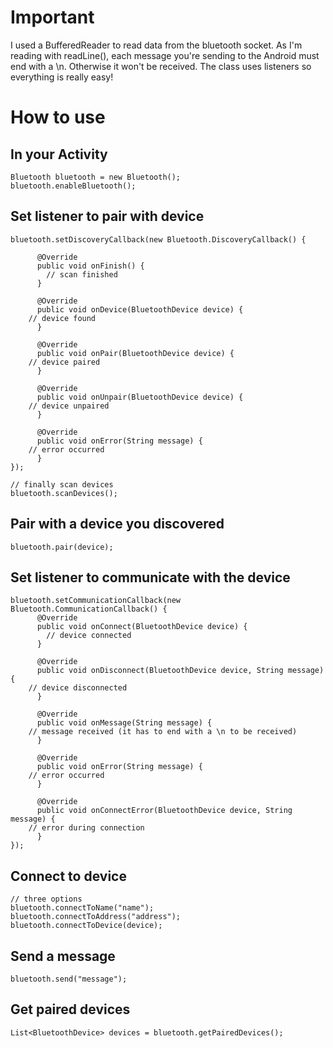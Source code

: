 # Important
I used a BufferedReader to read data from the bluetooth socket. As I'm reading with readLine(), each message you're sending to the Android must end with a \n. Otherwise it won't be received.
The class uses listeners so everything is really easy!

# How to use

## In your Activity

	Bluetooth bluetooth = new Bluetooth();
	bluetooth.enableBluetooth();
	
## Set listener to pair with device

	bluetooth.setDiscoveryCallback(new Bluetooth.DiscoveryCallback() {
	
	      @Override
	      public void onFinish() {
	      	// scan finished
	      }
	
	      @Override
	      public void onDevice(BluetoothDevice device) {
		// device found
	      }
	
	      @Override
	      public void onPair(BluetoothDevice device) {
		// device paired
	      }
	
	      @Override
	      public void onUnpair(BluetoothDevice device) {
		// device unpaired
	      }
	
	      @Override
	      public void onError(String message) {
		// error occurred
	      }
	});
	
	// finally scan devices
	bluetooth.scanDevices();
	
## Pair with a device you discovered

	bluetooth.pair(device);
	
## Set listener to communicate with the device

	bluetooth.setCommunicationCallback(new Bluetooth.CommunicationCallback() {
	      @Override
	      public void onConnect(BluetoothDevice device) {
	        // device connected
	      }
	
	      @Override
	      public void onDisconnect(BluetoothDevice device, String message) {
		// device disconnected
	      }
	
	      @Override
	      public void onMessage(String message) {
		// message received (it has to end with a \n to be received)
	      }
	
	      @Override
	      public void onError(String message) {
		// error occurred 
	      }
	
	      @Override
	      public void onConnectError(BluetoothDevice device, String message) {
		// error during connection
	      }
	});
	
## Connect to device
	
	// three options
	bluetooth.connectToName("name");
	bluetooth.connectToAddress("address");
	bluetooth.connectToDevice(device);
	
## Send a message

	bluetooth.send("message");
	
## Get paired devices

	List<BluetoothDevice> devices = bluetooth.getPairedDevices();
